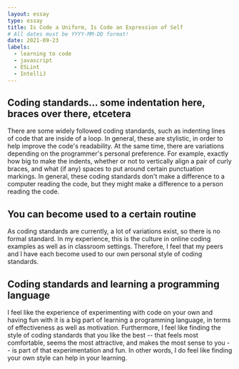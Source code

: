 ```yaml
---
layout: essay
type: essay
title: Is Code a Uniform, Is Code an Expression of Self
# All dates must be YYYY-MM-DD format!
date: 2021-09-23
labels:
  - learning to code
  - javascript
  - ESLint
  - IntelliJ
---
```



## Coding standards... some indentation here, braces over there, etcetera
There are some widely followed coding standards, such as indenting lines of code that are inside of a loop. In general, these are stylistic, in order to help improve the code's readability. At the same time, there are variations depending on the programmer's personal preference. For example, exactly how big to make the indents, whether or not to vertically align a pair of curly braces, and what (if any) spaces to put around certain punctuation markings. In general, these coding standards don't make a difference to a computer reading the code, but they might make a difference to a person reading the code.

## You can become used to a certain routine
As coding standards are currently, a lot of variations exist, so there is no formal standard. In my experience, this is the culture in online coding examples as well as in classroom settings. Therefore, I feel that my peers and I have each become used to our own personal style of coding standards. 

## Coding standards and learning a programming language
I feel like the experience of experimenting with code on your own and having fun with it is a big part of learning a programming language, in terms of effectiveness as well as motivation. Furthermore, I feel like finding the style of coding standards that you like the best -- that feels most comfortable, seems the most attractive, and makes the most sense to you -- is part of that experimentation and fun. In other words, I do feel like finding your own style can help in your learning.
